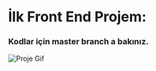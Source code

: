 # İlk Front End Projem:

### Kodlar için master branch a bakınız.

![Proje Gif](https://github.com/ademgencer/proje1/blob/master/Yaz%C4%B1l%C4%B1m%20%C3%96devi%201.gif)

